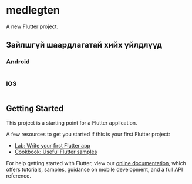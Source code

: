
# medlegten

A new Flutter project.
## Зайлшгүй шаардлагатай хийх үйлдлүүд
### Android 
```

```
### IOS
```

``` 

## Getting Started

This project is a starting point for a Flutter application.

A few resources to get you started if this is your first Flutter project:

- [Lab: Write your first Flutter app](https://flutter.dev/docs/get-started/codelab)
- [Cookbook: Useful Flutter samples](https://flutter.dev/docs/cookbook)

For help getting started with Flutter, view our
[online documentation](https://flutter.dev/docs), which offers tutorials,
samples, guidance on mobile development, and a full API reference.